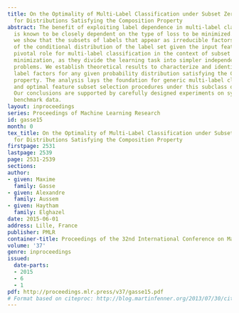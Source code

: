 ```yaml
---
title: On the Optimality of Multi-Label Classification under Subset Zero-One Loss
  for Distributions Satisfying the Composition Property
abstract: The benefit of exploiting label dependence in multi-label classification
  is known to be closely dependent on the type of loss to be minimized. In this paper,
  we show that the subsets of labels that appear as irreducible factors in the factorization
  of the conditional distribution of the label set given the input features play a
  pivotal role for multi-label classification in the context of subset Zero-One loss
  minimization, as they divide the learning task into simpler independent multi-class
  problems. We establish theoretical results to characterize and identify these irreducible
  label factors for any given probability distribution satisfying the Composition
  property. The analysis lays the foundation for generic multi-label classification
  and optimal feature subset selection procedures under this subclass of distributions.
  Our conclusions are supported by carefully designed experiments on synthetic and
  benchmark data.
layout: inproceedings
series: Proceedings of Machine Learning Research
id: gasse15
month: 0
tex_title: On the Optimality of Multi-Label Classification under Subset Zero-One Loss
  for Distributions Satisfying the Composition Property
firstpage: 2531
lastpage: 2539
page: 2531-2539
sections: 
author:
- given: Maxime
  family: Gasse
- given: Alexandre
  family: Aussem
- given: Haytham
  family: Elghazel
date: 2015-06-01
address: Lille, France
publisher: PMLR
container-title: Proceedings of the 32nd International Conference on Machine Learning
volume: '37'
genre: inproceedings
issued:
  date-parts:
  - 2015
  - 6
  - 1
pdf: http://proceedings.mlr.press/v37/gasse15.pdf
# Format based on citeproc: http://blog.martinfenner.org/2013/07/30/citeproc-yaml-for-bibliographies/
---
```

